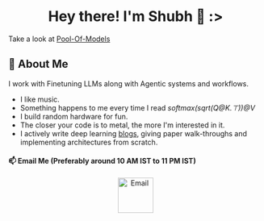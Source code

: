 <h1 align='center'>Hey there! I'm Shubh 🌟 :></h1>

Take a look at [Pool-Of-Models](https://github.com/mishra-18/ML-Models)
## 🚀 About Me
I work with Finetuning LLMs along with Agentic systems and workflows.

* I like music.
* Something happens to me every time I read *softmax(sqrt(Q@K.⊤))@V*
* I build random hardware for fun.
* The closer your code is to metal, the more I'm interested in it.
* I actively write deep learning [blogs](https://medium.com/@mishra4475), giving paper walk-throughs and implementing architectures from scratch.

#### 📫 Email Me (Preferably around 10 AM IST to 11 PM IST)

<p align="center">
  <!-- Email -->
  <a href="mailto:mishra4475@gmail.com">
    <img alt="Email" src="https://img.icons8.com/color/48/000000/gmail.png" height="70" width="70"/>
  </a>
</p>
